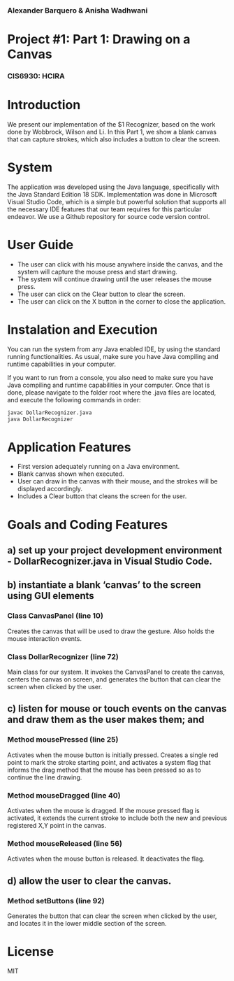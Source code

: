 ### Alexander Barquero & Anisha Wadhwani
# Project #1: Part 1: Drawing on a Canvas
### CIS6930: HCIRA

# Introduction
We present our implementation of the $1 Recognizer, based on the work done by Wobbrock, Wilson and Li.
In this Part 1, we show a blank canvas that can capture strokes, which also includes a button to clear the screen.

# System
The application was developed using the Java language, specifically with the Java Standard Edition 18 SDK. 
Implementation was done in Microsoft Visual Studio Code, which is a simple but powerful solution that supports all the necessary IDE features that our team requires for this particular endeavor.
We use a Github repository for source code version control.

# User Guide
- The user can click with his mouse anywhere inside the canvas, and the system will capture the mouse press and start drawing.
- The system will continue drawing until the user releases the mouse press.
- The user can click on the Clear button to clear the screen.
- The user can click on the X button in the corner to close the application.

# Instalation and Execution

You can run the system from any Java enabled IDE, by using the standard running functionalities. As usual, make sure you have Java compiling and runtime capabilities in your computer.

If you want to run from a console, you also need to make sure you have Java compiling and runtime capabilities in your computer. Once that is done, please navigate to the folder root where the .java files are located, and execute the following commands in order:  

```sh
javac DollarRecognizer.java
java DollarRecognizer
```

# Application Features

- First version adequately running on a Java environment.
- Blank canvas shown when executed.
- User can draw in the canvas with their mouse, and the strokes will be displayed accordingly.
- Includes a Clear button that cleans the screen for the user.

# Goals and Coding Features

## a) set up your project development environment - DollarRecognizer.java in Visual Studio Code. 

## b) instantiate a blank ‘canvas’ to the screen using GUI elements
### Class CanvasPanel (line 10)
Creates the canvas that will be used to draw the gesture. Also holds the mouse interaction events.
### Class DollarRecognizer (line 72)
Main class for our system. It invokes the CanvasPanel to create the canvas, centers the canvas on screen, and generates the button that can clear the screen when clicked by the user.

## c) listen for mouse or touch events on the canvas and draw them as the user makes them; and  
### Method mousePressed (line 25)
Activates when the mouse button is initially pressed. Creates a single red point to mark the stroke starting point, and activates a system flag that informs the drag method that the mouse has been pressed so as to continue the line drawing.
### Method mouseDragged (line 40)
Activates when the mouse is dragged. If the mouse pressed flag is activated, it extends the current stroke to include both the new and previous registered X,Y point in the canvas.
### Method mouseReleased (line 56)
Activates when the mouse button is released. It deactivates the flag.

## d) allow the user to clear the canvas. 
### Method setButtons (line 92)
Generates the button that can clear the screen when clicked by the user, and locates it in the lower middle section of the screen.

# License
MIT


